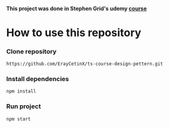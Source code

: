 #### This project was done in Stephen Grid's udemy [course](https://udemy.com/course/typescript-the-complete-developers-guide/)

# How to use this repository

### Clone repository
`https://github.com/ErayCetinX/ts-course-design-pettern.git`

### Install dependencies
`npm install`

### Run project
`npm start`
